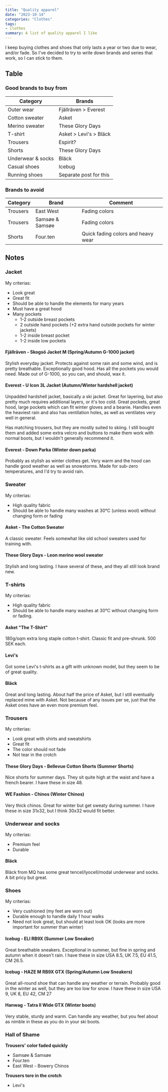 ```yaml
---
title: "Quality apparel"
date: "2023-10-14"
categories: "Clothes"
tags:
- clothes
summary: A list of quality apparel I like
---
```


I keep buying clothes and shoes that only lasts a year or two due to wear, and/or fade.
So I've decided to try to write down brands and series that work, so I can stick to them.

## Table

### Good brands to buy from

| Category   | Brands |
|------------|--------|
| Outer wear | Fjällräven > Everest |
| Cotton sweater | Asket |
| Merino sweater | These Glory Days |
| T-shirt | Asket > Levi's > Bläck |
| Trousers | Espirit? |
| Shorts | These Glory Days |
| Underwear & socks | Bläck |
| Casual shoes | Icebug |
| Running shoes| Separate post for this |

### Brands to avoid

| Category | Brand | Comment |
|----------|-------|---------|
| Trousers | East West | Fading colors |
| Trousers | Samsøe & Samsøe | Fading colors |
| Shorts   | Four.ten | Quick fading colors and heavy wear |

## Notes

### Jacket

My criterias:

* Look great
* Great fit
* Should be able to handle the elements for many years
* Must have a great hood
* Many pockets
  - 1-2 outside breast pockets
  - 2 outside hand pockets (+2 extra hand outside pockets for winter jackets)
  - 1-2 inside breast pocket
  - 1-2 inside low pockets

#### Fjällräven - Skogsö Jacket M (Spring/Autumn G-1000 jacket)

Stylish everyday jacket. Protects against some rain and some wind, and is pretty breathable.
Exceptionally good hood. Has all the pockets you would need. Made out of G-1000,
so you can, and should, wax it.

#### Everest - U Icon 3L Jacket (Autumn/Winter hardshell jacket)

Unpadded hardshell jacket, basically a ski jacket. Great for layering, but also pretty much requires additional layers, or it's too cold.
Great pockets, great hood, large pockets which can fit winter gloves and a beanie. Handles even the heaviest rain and also has 
ventilation holes, as well as ventilates very well in general.

Has matching trousers, but they are mostly suited to skiing. I still bought them and added some extra velcro and buttons to make them
work with normal boots, but I wouldn't generally recommend it.

#### Everest - Down Parka (Winter down parka)

Probably as stylish as winter clothes get. Very warm and the hood can handle good weather as well as snowstorms.
Made for sub-zero temperatures, and I'd try to avoid rain.

### Sweater

My criterias:

* High quality fabric
* Should be able to handle many washes at 30°C (unless wool) without changing form or fading

#### Asket - The Cotton Sweater

A classic sweater. Feels somewhat like old school sweaters used for training with. 

#### These Glory Days - Leon merino wool sweater

Stylish and long lasting. I have several of these, and they all still look brand new.

### T-shirts

My criterias:

* High quality fabric
* Should be able to handle many washes at 30°C without changing form or fading.

#### Asket "The T-Shirt"

180g/sqm extra long staple cotton t-shirt. Classic fit and pre-shrunk. 500 SEK each.

#### Levi's 

Got some Levi's t-shirts as a gift with unknown model, but they seem to be of great quality.

#### Bläck

Great and long lasting. About half the price of Asket, but I still eventually replaced mine with Asket.
Not because of any issues per se, just that the Asket ones have an even more premium feel.

### Trousers

My criterias:

* Look great with shirts and sweatshirts
* Great fit
* The color should not fade
* Not tear in the crotch

#### These Glory Days - Bellevue Cotton Shorts (Summer Shorts)

Nice shorts for summer days. They sit quite high at the waist and have a french bearer.
I have these in size 48.

#### WE Fashion - Chinos (Winter Chinos)

Very thick chinos. Great for winter but get sweaty during summer. I have these
in size 31x32, but I think 30x32 would fit better.

### Underwear and socks

My criterias:

* Premium feel
* Durable

#### Bläck

Bläck from MQ has some great tencel/lyocell/modal underwear and socks. A bit pricy but great.

### Shoes

My criterias:

* Very cushioned (my feet are worn out)
* Durable enough to handle daily 1 hour walks
* Need not look great, but should at least look OK (looks are more important for summer than winter)

#### Icebug - ELI RB9X (Summer Low Sneaker)

Great breathable sneakers. Exceptional in summer, but fine in spring and autumn when it doesn't rain.
I have these in size USA 8.5, UK 7.5, EU 41.5, CM 26.5.

#### Icebug - HAZE M RB9X GTX (Spring/Autumn Low Sneakers)

Great all-round shoe that can handle any weather or terrain.
Probably good in the winter as well, but they are too low for snow.
I have these in size USA 9, UK 8, EU 42, CM 27

#### Hanwag - Tatra II Wide GTX (Winter boots)

Very stable, sturdy and warm. Can handle any weather, but you feel about as
nimble in these as you do in your ski boots.


### Hall of Shame

**Trousers' color faded quickly**

* Samsøe & Samsøe
* Four.ten
* East West - Bowery Chinos

**Trousers tore in the crotch**

* Levi's

